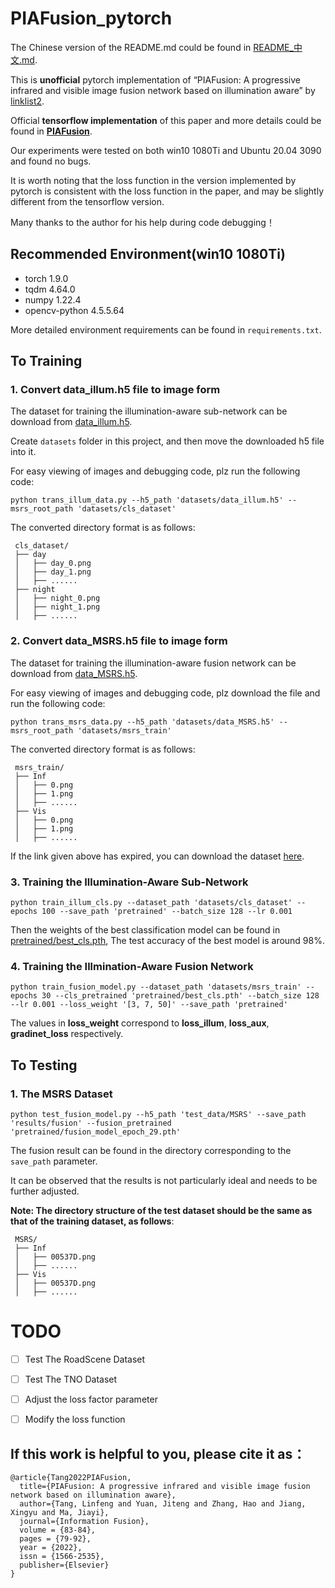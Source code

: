 # PIAFusion_pytorch

The Chinese version of the README.md could be found in [README_中文.md](https://github.com/linklist2/PIAFusion_pytorch/blob/master/README_%E4%B8%AD%E6%96%87.md).

This is **unofficial** pytorch implementation of “PIAFusion: A progressive infrared and visible image fusion network based on illumination aware” by [linklist2](https://github.com/linklist2).

Official **tensorflow implementation** of this paper and more details could be found in **[PIAFusion](https://github.com/Linfeng-Tang/PIAFusion)**.

Our experiments were tested on both win10 1080Ti and Ubuntu 20.04 3090 and found no bugs.

It is worth noting that the loss function in the version implemented by pytorch is consistent with the loss function in the paper, and may be slightly different from the tensorflow version.

Many thanks to the author for his help during code debugging！

## Recommended Environment(win10 1080Ti)

 - torch 1.9.0 
 - tqdm 4.64.0  
 - numpy 1.22.4
 - opencv-python 4.5.5.64

More detailed environment requirements can be found in ```requirements.txt```. 

## To Training

 ### 1. Convert data_illum.h5 file to image form
The dataset for training the illumination-aware sub-network can be download from [data_illum.h5](https://pan.baidu.com/s/19Xbg3bWcMo600zZe7exnVg?pwd=PIAF).

Create ```datasets``` folder in this project, and then move the downloaded h5 file into it.

For easy viewing of images and debugging code, plz run the following code:
```shell
python trans_illum_data.py --h5_path 'datasets/data_illum.h5' --msrs_root_path 'datasets/cls_dataset'
```
The converted directory format is as follows:
```shell
 cls_dataset/
 ├── day
 │   ├── day_0.png
 │   ├── day_1.png
 │   ├── ......
 ├── night
 │   ├── night_0.png
 │   ├── night_1.png
 │   ├── ......
```

 ### 2. Convert data_MSRS.h5 file to image form
The dataset for training the illumination-aware fusion network can be download from [data_MSRS.h5](https://pan.baidu.com/s/1cO_wn2DOpiKLjHPaM1xZYQ?pwd=PIAF).

For easy viewing of images and debugging code, plz download the file and run the following code:
```shell
python trans_msrs_data.py --h5_path 'datasets/data_MSRS.h5' --msrs_root_path 'datasets/msrs_train'
```

The converted directory format is as follows:
```shell
 msrs_train/
 ├── Inf
 │   ├── 0.png
 │   ├── 1.png
 │   ├── ......
 ├── Vis
 │   ├── 0.png
 │   ├── 1.png
 │   ├── ......
```

If the link given above has expired, you can download the dataset [here](https://pan.baidu.com/s/18XjhLlzr_t9Y1sDYudJHww?pwd=u1tt). 


### 3. Training the Illumination-Aware Sub-Network
```shell
python train_illum_cls.py --dataset_path 'datasets/cls_dataset' --epochs 100 --save_path 'pretrained' --batch_size 128 --lr 0.001
```
Then the weights of the best classification model can be found in [pretrained/best_cls.pth](https://github.com/linklist2/PIAFusion_pytorch/blob/master/pretrained/best_cls.pth), The test accuracy of the best model is around 98%.

### 4. Training the Illmination-Aware Fusion Network
```shell
python train_fusion_model.py --dataset_path 'datasets/msrs_train' --epochs 30 --cls_pretrained 'pretrained/best_cls.pth' --batch_size 128 --lr 0.001 --loss_weight '[3, 7, 50]' --save_path 'pretrained'
```
The values in **loss_weight** correspond to **loss_illum**, **loss_aux**, **gradinet_loss** respectively.


## To Testing
### 1. The MSRS Dataset
```shell
python test_fusion_model.py --h5_path 'test_data/MSRS' --save_path 'results/fusion' --fusion_pretrained 'pretrained/fusion_model_epoch_29.pth'
```

The fusion result can be found in the directory corresponding to the ```save_path``` parameter.

It can be observed that the results is not particularly ideal and needs to be further adjusted.

**Note: The directory structure of the test dataset should be the same as that of the training dataset, as follows**:



```shell
 MSRS/
 ├── Inf
 │   ├── 00537D.png
 │   ├── ......
 ├── Vis
 │   ├── 00537D.png
 │   ├── ......
```

# TODO

 - [ ] Test The RoadScene Dataset
 - [ ] Test The TNO Dataset  
 - [ ] Adjust the loss factor parameter
 - [ ] Modify the loss function


## If this work is helpful to you, please cite it as：
```
@article{Tang2022PIAFusion,
  title={PIAFusion: A progressive infrared and visible image fusion network based on illumination aware},
  author={Tang, Linfeng and Yuan, Jiteng and Zhang, Hao and Jiang, Xingyu and Ma, Jiayi},
  journal={Information Fusion},
  volume = {83-84},
  pages = {79-92},
  year = {2022},
  issn = {1566-2535},
  publisher={Elsevier}
}
```

